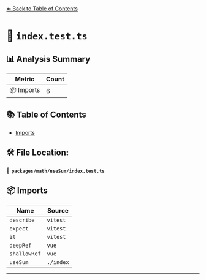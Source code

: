 [⬅️ Back to Table of Contents](../../../index.md)

# 📄 `index.test.ts`

## 📊 Analysis Summary

| Metric | Count |
|--------|-------|
| 📦 Imports | 6 |

## 📚 Table of Contents

- [Imports](#imports)

## 🛠️ File Location:
📂 **`packages/math/useSum/index.test.ts`**

## 📦 Imports

| Name | Source |
|------|--------|
| `describe` | `vitest` |
| `expect` | `vitest` |
| `it` | `vitest` |
| `deepRef` | `vue` |
| `shallowRef` | `vue` |
| `useSum` | `./index` |


---